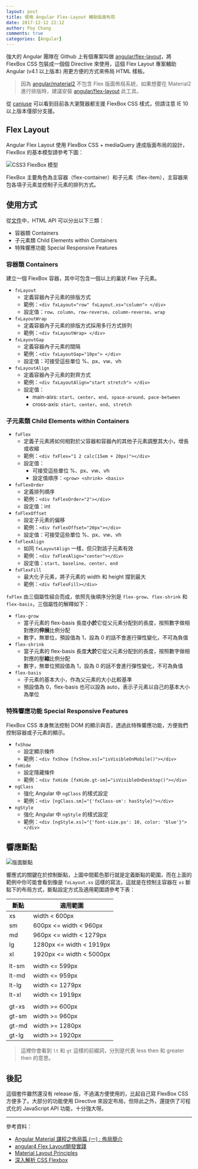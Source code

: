 ```yaml
---
layout: post
title: 使用 Angular Flex-Layout 輔助版面布局
date: 2017-12-12 22:12
author: Poy Chang
comments: true
categories: [Angular]
---
```

強大的 Angular 團隊在 Github 上有個專案叫做 [angular/flex-layout](https://github.com/angular/flex-layout)，將 FlexBox CSS 包裝成一個個 Directive 來使用，這個 Flex Layout 專案輔助 Angular (v4.1 以上版本) 用更方便的方式來佈局 HTML 樣板。

>因為 [angular/material2](https://github.com/angular/material2) 不包含 Flex 版面佈局系統，如果想要在 Material2 進行排版時，建議安裝 [angular/flex-layout](https://github.com/angular/flex-layout) 此工具。 

從 [caniuse](https://caniuse.com/#feat=flexbox) 可以看到目前各大瀏覽器都支援 FlexBox CSS 樣式，但請注意 IE 10 以上版本僅部分支援。

## Flex Layout

Angular Flex Layout 使用 FlexBox CSS + mediaQuery 達成版面布局的設計，FlexBox 的基本模型請參考下圖：

![CSS3 FlexBox 模型](https://i.imgur.com/vdOtzAr.jpg)

FlexBox 主要角色為主容器（flex-container）和子元素（flex-item），主容器來包各項子元素並控制子元素的排列方式。

## 使用方式

從[文件](https://github.com/angular/flex-layout/wiki)中，HTML API 可以分出以下三類：

* 容器類 Containers
* 子元素類 Child Elements within Containers
* 特殊響應功能 Special Responsive Features

### 容器類 Containers

建立一個 FlexBox 容器，其中可包含一個以上的巢狀 Flex 子元素。

* `fxLayout`
	* 定義容器內子元素的排版方式
	* 範例：`<div fxLayout="row" fxLayout.xs="column"> </div>`
	* 設定值：`row`、`column`、`row-reverse`、`column-reverse`、`wrap`
* `fxLayoutWrap`
	* 定義容器內子元素的排版方式採用多行方式排列
	* 範例：`<div fxLayoutWrap> </div>`
* `fxLayoutGap`
	* 定義容器內子元素的間隔
	* 範例：`<div fxLayoutGap="10px"> </div>`
	* 設定值：可接受這些單位 %、px、vw、vh
* `fxLayoutAlign`
	* 定義容器內子元素的對齊方式
	* 範例：`<div fxLayoutAlign="start stretch"> </div>`
	* 設定值：
		* main-aixs: `start`、`center`、`end`、`space-around`、`pace-between` 
		* cross-axis: `start`、`center`、`end`、`stretch`

### 子元素類 Child Elements within Containers

* `fxFlex`
	* 定義子元素將如何相對於父容器和容器內的其他子元素調整其大小，增長或收縮
	* 範例：`<div fxFlex="1 2 calc(15em + 20px)"></div>`
	* 設定值：
		* 可接受這些單位 %、px、vw、vh
		* 設定值順序：`<grow> <shrink> <basis>`
* `fxFlexOrder`
	* 定義排列順序
	* 範例：`<div fxFlexOrder="2"></div>`
	* 設定值：int
* `fxFlexOffset`
	* 設定子元素的偏移
	* 範例：`<div fxFlexOffset="20px"></div>`
	* 設定值：可接受這些單位 %、px、vw、vh
* `fxFlexAlign`
	* 如同 `fxLayoutAlign` 一樣，但只對該子元素有效
	* 範例：`<div fxFlexAlign="center"></div>`
	* 設定值：`start`、`baseline`、`center`、`end`
* `fxFlexFill`
	* 最大化子元素，將子元素的 width 和 height 撐到最大
	* 範例：`<div fxFlexFill></div>`

`fxFlex` 由三個屬性組合而成，依照先後順序分別是 `flex-grow`、`flex-shrink` 和 `flex-basis`，三個屬性的解釋如下：

* `flex-grow`
	* 當子元素的 flex-basis 長度**小於**它從父元素分配到的長度，按照數字做相對應的**伸展**比例分配
	* 數字，無單位，預設值為 1，設為 0 的話不會進行彈性變化，不可為負值
* `flex-shrink`
	* 當子元素的 flex-basis 長度**大於**它從父元素分配到的長度，按照數字做相對應的壓**縮**比例分配
	* 數字，無單位預設值為 1，設為 0 的話不會進行彈性變化，不可為負值
* `flex-basis`
	* 子元素的基本大小，作為父元素的大小比較基準
	* 預設值為 0，flex-basis 也可以設為 auto，表示子元素以自己的基本大小為單位

### 特殊響應功能 Special Responsive Features

FlexBox CSS 本身無法控制 DOM 的顯示與否，透過此特殊響應功能，方便我們控制容器或子元素的顯示。 

* `fxShow`
	* 設定顯示條件
	* 範例：`<div fxShow [fxShow.xs]="isVisibleOnMobile()"></div>`
* `fxHide`
	* 設定隱藏條件
	* 範例：`<div fxHide [fxHide.gt-sm]="isVisibleOnDesktop()"></div>`
* `ngClass`
	* 強化 Angular 中 `ngClass` 的樣式設定
	* 範例：`<div [ngClass.sm]="{'fxClass-sm': hasStyle}"></div>`
* `ngStyle`
	* 強化 Angular 中 `ngStyle` 的樣式設定
	* 範例：`<div [ngStyle.xs]="{'font-size.px': 10, color: 'blue'}"></div>`

## 響應斷點

![版面斷點](https://i.imgur.com/PkWCZP1.png)

響應式的關鍵在於控制斷點，上圖中間藍色那行就是定義斷點的範圍，而在上面的範例中你可能會看到像是 `fxLayout.xs` 這樣的寫法，這就是在控制主容器在 `xs` 斷點下的布局方式，斷點設定方式及適用範圍請參考下表：

<table class="table table-striped">
<thead>
  <tr>
    <th>斷點</th>
	<th>適用範圍</th>
  </tr>
</thead>
<tbody>
  <tr>
	<td>xs</td>
	<td>width < 600px</td>
  </tr>
  <tr>
	<td>sm</td>
	<td>600px <= width < 960px</td>
  </tr>
  <tr>
	<td>md</td>
	<td>960px <= width < 1279px</td>
  </tr>
  <tr>
	<td>lg</td>
	<td>1280px <= width < 1919px</td>
  </tr>
  <tr>
	<td>xl</td>
	<td>1920px <= width < 5000px</td>
  </tr>
  <tr>
	<td></td>
	<td></td>
  </tr>
  <tr>
	<td>lt-sm</td>
	<td>width <= 599px</td>
  </tr>
  <tr>
	<td>lt-md</td>
	<td>width <= 959px</td>
  </tr>
  <tr>
	<td>lt-lg</td>
	<td>width <= 1279px</td>
  </tr>
  <tr>
	<td>lt-xl</td>
	<td>width <= 1919px</td>
  </tr>
  <tr>
	<td></td>
	<td></td>
  </tr>
  <tr>
	<td>gt-xs</td>
	<td>width >= 600px</td>
  </tr>
  <tr>
	<td>gt-sm</td>
	<td>width >= 960px</td>
  </tr>
  <tr>
	<td>gt-md</td>
	<td>width >= 1280px</td>
  </tr>
  <tr>
	<td>gt-lg</td>
	<td>width >= 1920px</td>
  </tr>
</tbody>
</table>

>這裡你會看到 `lt` 和 `gt` 這樣的前綴詞，分別是代表 less then 和 greater then 的意思。

## 後記

這個套件雖然還沒有 release 版，不過滿方便使用的，比起自己寫 FlexBox CSS 方便多了。大部分的功能使用 Directive 來設定布局，但除此之外，還提供了可程式化的 JavaScript API 功能，十分強大呀。

----------

參考資料：

* [Angular Material 課程之佈局篇 (一) : 佈局簡介](https://segmentfault.com/a/1190000007215707)
* [angular4 Flex Layout開發實踐](http://blog.csdn.net/j_bleach/article/details/77513213)
* [Material Layout Principles](https://material.io/guidelines/layout/principles.html)
* [深入解析 CSS Flexbox](http://www.oxxostudio.tw/articles/201501/css-flexbox.html)
